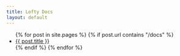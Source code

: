 ```yaml
---
title: Lofty Docs
layout: default
---
```


<ul>
{% for post in site.pages %}
    {% if post.url contains "/docs" %}
        <li><a href="{{ post.url }}">{{ post.title }}</a></li>
    {% endif %}
{% endfor %}
</ul>
